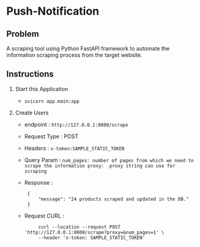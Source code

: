 # Push-Notification

## Problem
 A scraping tool using Python FastAPI framework to automate the information scraping process from the target website.

## Instructions 

1.  Start this Application
    -  `uvicorn app.main:app`
    
2.  Create Users
    -   endpoint : `http://127.0.0.1:8000/scrape`
    -   Request Type : POST
    -   Headers : 
            ```
            x-token:SAMPLE_STATIC_TOKEN
            ```
    -   Query Param : 
            ```
            num_pages: number of pages from which we need to scrape the information
            proxy:  proxy string can use for scraping
            ```   
    -   Response :
     
           ```
            {
                "message": "24 products scraped and updated in the DB."
            }

          ```
    -   Request CURL :
     
           ```
                curl --location --request POST 'http://127.0.0.1:8000/scrape?proxy=&num_pages=1' \
                --header 'x-token: SAMPLE_STATIC_TOKEN'
          ```